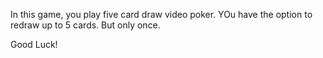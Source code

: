 In this game, you play five card draw video poker. YOu have the option to redraw up to 5 cards. But only once.


Good Luck!